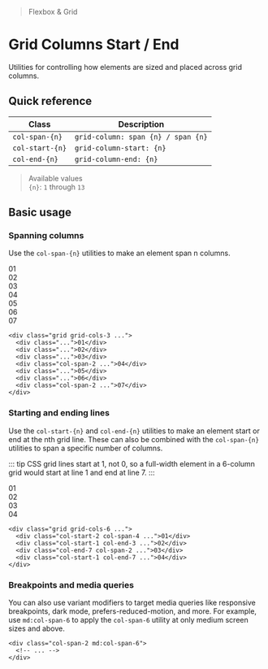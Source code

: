 > Flexbox & Grid

# Grid Columns Start / End
Utilities for controlling how elements are sized and placed across grid columns.

## Quick reference

| Class           | Description                        |
| --------------- | ---------------------------------- |
| `col-span-{n}`  | `grid-column: span {n} / span {n}` |
| `col-start-{n}` | `grid-column-start: {n}`           |
| `col-end-{n}`   | `grid-column-end: {n}`             |

> Available values <br />
> `{n}`: `1` through `13` <br />

## Basic usage
### Spanning columns
Use the `col-span-{n}` utilities to make an element span n columns.

<container>
  <box class="grid grid-cols-3 gap-16">
    <div class="bg-indigo-800 ex-box">01</div>
    <div class="bg-indigo-800 ex-box">02</div>
    <div class="bg-indigo-800 ex-box">03</div>
    <div class="bg-indigo-500 ex-box col-span-2">04</div>
    <div class="bg-indigo-800 ex-box">05</div>
    <div class="bg-indigo-800 ex-box">06</div>
    <div class="bg-indigo-500 ex-box col-span-2">07</div>
  </box>
</container>

```html{5,8}
<div class="grid grid-cols-3 ...">
  <div class="...">01</div>
  <div class="...">02</div>
  <div class="...">03</div>
  <div class="col-span-2 ...">04</div>
  <div class="...">05</div>
  <div class="...">06</div>
  <div class="col-span-2 ...">07</div>
</div>
```

### Starting and ending lines
Use the `col-start-{n}` and `col-end-{n}` utilities to make an element start or end at the nth grid line. These can also be combined with the `col-span-{n}` utilities to span a specific number of columns.

::: tip
CSS grid lines start at 1, not 0, so a full-width element in a 6-column grid would start at line 1 and end at line 7.
:::

<container>
  <div class="grid grid-cols-6 gap-16">
    <box striped class="ex-box" fg-color="var(--tw-blue-fg)" bg-color="var(--tw-blue-bg)"></box>
    <div class="bg-blue-500 ex-box col-start-2 col-span-4">01</div>
    <box striped class="ex-box" fg-color="var(--tw-blue-fg)" bg-color="var(--tw-blue-bg)"></box>
    <div class="bg-blue-500 ex-box col-start-1 col-end-3">02</div>
    <box striped class="ex-box" fg-color="var(--tw-blue-fg)" bg-color="var(--tw-blue-bg)"></box>
    <box striped class="ex-box" fg-color="var(--tw-blue-fg)" bg-color="var(--tw-blue-bg)"></box>
    <div class="bg-blue-500 ex-box col-end-7 col-span-2">03</div>
    <div class="bg-blue-500 ex-box col-start-1 col-end-7">04</div>
  </div>
</container>

```html{2-5}
<div class="grid grid-cols-6 ...">
  <div class="col-start-2 col-span-4 ...">01</div>
  <div class="col-start-1 col-end-3 ...">02</div>
  <div class="col-end-7 col-span-2 ...">03</div>
  <div class="col-start-1 col-end-7 ...">04</div>
</div>
```

### Breakpoints and media queries
You can also use variant modifiers to target media queries like responsive breakpoints, dark mode, prefers-reduced-motion, and more. For example, use `md:col-span-6` to apply the `col-span-6` utility at only medium screen sizes and above.

```html{1}
<div class="col-span-2 md:col-span-6">
  <!-- ... -->
</div>
```
